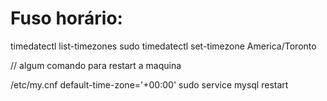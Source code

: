 # Fuso horário:
  timedatectl list-timezones
  sudo timedatectl set-timezone America/Toronto

  // algum comando para restart a maquina

  /etc/my.cnf
  default-time-zone='+00:00' 
  sudo service mysql restart
  
